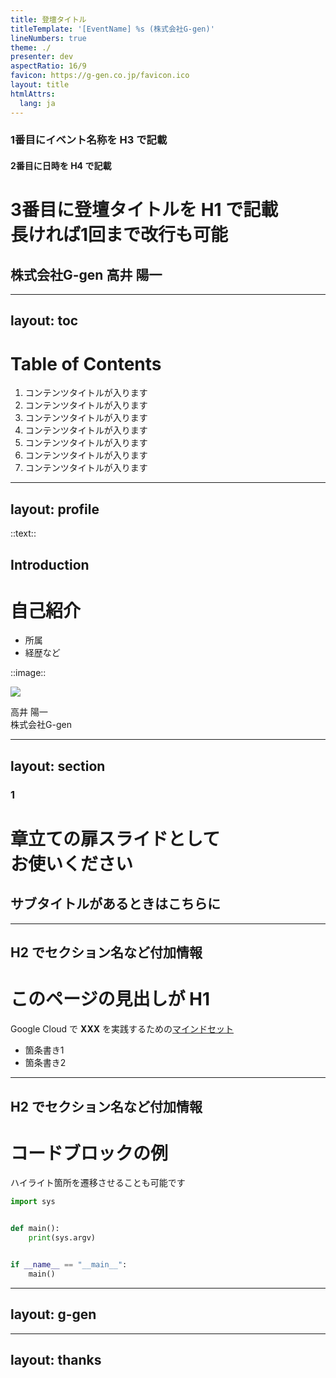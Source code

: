 ```yaml
---
title: 登壇タイトル
titleTemplate: '[EventName] %s (株式会社G-gen)'
lineNumbers: true
theme: ./
presenter: dev
aspectRatio: 16/9
favicon: https://g-gen.co.jp/favicon.ico
layout: title
htmlAttrs:
  lang: ja
---
```


### 1番目にイベント名称を H3 で記載

#### 2番目に日時を H4 で記載

# 3番目に登壇タイトルを H1 で記載 <br> 長ければ1回まで改行も可能

## 株式会社G-gen 高井 陽一

---
layout: toc
---

# Table of Contents

1. コンテンツタイトルが入ります
2. コンテンツタイトルが入ります
3. コンテンツタイトルが入ります
4. コンテンツタイトルが入ります
5. コンテンツタイトルが入ります
6. コンテンツタイトルが入ります
7. コンテンツタイトルが入ります

---
layout: profile
---

::text::

## Introduction

# 自己紹介

- 所属
- 経歴など

::image::

<img src="https://media.p3ac0ck.net/icons/PyConAPAC2023.jpg" />

高井 陽一  
株式会社G-gen

---
layout: section
---

### 1

# 章立ての扉スライドとして <br /> お使いください

## サブタイトルがあるときはこちらに

---

## H2 でセクション名など付加情報

# このページの見出しが H1

Google Cloud で **XXX** を実践するための[マインドセット](https://g-gen.co.jp)

- 箇条書き1
- 箇条書き2

---

## H2 でセクション名など付加情報

# コードブロックの例

ハイライト箇所を遷移させることも可能です

```python {all|4-5|8-9|all}
import sys


def main():
    print(sys.argv)


if __name__ == "__main__":
    main()
```

---
layout: g-gen
---

<!--
最後に、私の所属である株式会社G-genと提供するサービスについて、簡単にご紹介させていただきます。
-->

---
layout: thanks
---

<!--
ありがとうございました
-->
